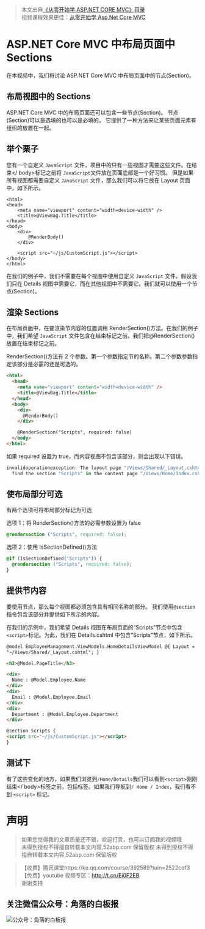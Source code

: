 > 本文出自[《从零开始学 ASP.NET CORE MVC》目录](https://www.52abp.com/wiki/mvc/0.1.4/1.Intro) </br>
> 视频课程效果更佳：[从零开始学 Asp.Net Core MVC](https://study.163.com/course/courseMain.htm?courseId=1209215803&share=2&shareId=400000000309007) </br>

# ASP.NET Core MVC 中布局页面中 Sections

在本视频中，我们将讨论 ASP.NET Core MVC 中布局页面中的节点(Section)。

## 布局视图中的 Sections

ASP.NET Core MVC 中的布局页面还可以包含一些节点(Section)。 节点(Section)可以是选填的也可以是必填的。
它提供了一种方法来让某些页面元素有组织的放置在一起。

## 举个栗子

您有一个自定义 `JavaScript` 文件，项目中的只有一些视图才需要这些文件。在结束</ body>标记之前将 `JavaScript`文件放在页面底部是一个好习惯。
但是如果所有视图都需要自定义 `JavaScript` 文件，那么我们可以将它放在 Layout 页面中，如下所示。

```
<html>
<head>
    <meta name="viewport" content="width=device-width" />
    <title>@ViewBag.Title</title>
</head>
<body>
    <div>
        @RenderBody()
    </div>

    <script src="~/js/CustomScript.js"></script>
</body>
</html>
```

在我们的例子中，我们不需要在每个视图中使用自定义 `JavaScript` 文件。假设我们只在 Details 视图中需要它，而在其他视图中不需要它。我们就可以使用一个节点(Section)。

## 渲染 Sections

在布局页面中，在要渲染节内容的位置调用 RenderSection()方法。在我们的例子中，我们希望 `JavaScript` 文件包含在结束</body >标记之前。我们把@RenderSection() 放置在结束</body >标记之前。

RenderSection()方法有 2 个参数。第一个参数指定节的名称。第二个参数参数指定该部分是必需的还是可选的。

```html
<html>
  <head>
    <meta name="viewport" content="width=device-width" />
    <title>@ViewBag.Title</title>
  </head>
  <body>
    <div>
      @RenderBody()
    </div>

    @RenderSection("Scripts", required: false)
  </body>
</html>
```

如果 required 设置为 true，而内容视图不包含该部分，则会出现以下错误。

```javascript
invalidoperationexception: The layout page "/Views/Shared/_Layout.cshtml" cannot
  find the section "Scripts" in the content page "/Views/Home/Index.cshtml" .;
```

## 使布局部分可选

有两个选项可将布局部分标记为可选

选项 1：将 RenderSection()方法的必需参数设置为 false

```css
@rendersection ("Scripts", required: false);
```

选项 2：使用 IsSectionDefined()方法

```css
@if (IsSectionDefined("Scripts")) {
  @rendersection ("Scripts", required: false);
}
```

## 提供节内容

要使用节点，那么每个视图都必须包含具有相同名称的部分。
我们使用`@section` 指令包含该部分并提供如下所示的内容。

在我们的示例中，我们希望 Details 视图在布局页面的“Scripts”节点中包含`<script>`标记。为此，我们在 Details.cshtml 中包含“Scripts”节点，如下所示。

```html
@model EmployeeManagement.ViewModels.HomeDetailsViewModel @{ Layout =
"~/Views/Shared/_Layout.cshtml"; }

<h3>@Model.PageTitle</h3>

<div>
  Name : @Model.Employee.Name
</div>
<div>
  Email : @Model.Employee.Email
</div>
<div>
  Department : @Model.Employee.Department
</div>

@section Scripts {
<script src="~/js/CustomScript.js"></script>
}
```

## 测试下

有了这些变化的地方，如果我们浏览到`/Home/Details`我们可以看到`<script>`刚刚结束</ body>标签之前，包括标签。如果我们导航到`/ Home / Index`，我们看不到 `<script>` 标记。

# 声明

> 如果您觉得我的文章质量还不错，欢迎打赏，也可以订阅我的视频哦 </br>
> 未得到授权不得擅自转载本文内容,52abp.com 保留版权
> 未得到授权不得擅自转载本文内容,52abp.com 保留版权

> 【收费】腾讯课堂https://ke.qq.com/course/392589?tuin=2522cdf3 </br>
> 【免费】youtube 视频专区：http://t.cn/Ei0F2EB </br>
> 谢谢支持

## 关注微信公众号：角落的白板报

![公众号：角落的白板报](https://upload-images.jianshu.io/upload_images/1979022-f19c505c18160c16.png)
